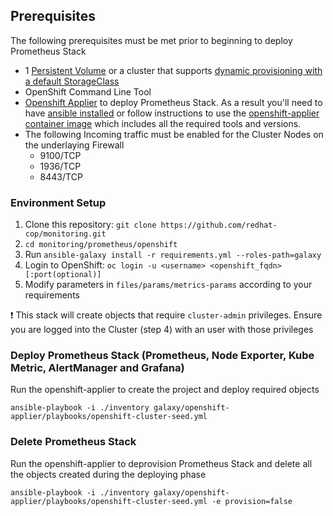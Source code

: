 ## Prerequisites

The following prerequisites must be met prior to beginning to deploy Prometheus Stack

* 1 [Persistent Volume](https://docs.openshift.com/container-platform/3.11/architecture/additional_concepts/storage.html) or a cluster that supports [dynamic provisioning with a default StorageClass](https://docs.openshift.com/container-platform/3.11/install_config/storage_examples/storage_classes_dynamic_provisioning.html)
* OpenShift Command Line Tool
* [Openshift Applier](https://github.com/redhat-cop/openshift-applier/) to deploy Prometheus Stack. As a result you'll need to have [ansible installed](http://docs.ansible.com/ansible/latest/intro_installation.html) or follow instructions to use the [openshift-applier container image](https://github.com/redhat-cop/openshift-applier#openshift-applier-container-image) which includes all the required tools and versions.
* The following Incoming traffic must be enabled for the Cluster Nodes on the underlaying Firewall
    * 9100/TCP
    * 1936/TCP
    * 8443/TCP


### Environment Setup

1. Clone this repository: `git clone https://github.com/redhat-cop/monitoring.git`
2. `cd monitoring/prometheus/openshift`
3. Run `ansible-galaxy install -r requirements.yml --roles-path=galaxy`
4. Login to OpenShift: `oc login -u <username> <openshift_fqdn>[:port(optional)]`
5. Modify parameters in `files/params/metrics-params` according to your requirements

:heavy_exclamation_mark: This stack will create objects that require `cluster-admin` privileges. Ensure you are logged into the Cluster (step 4) with an user with those privileges

### Deploy Prometheus Stack (Prometheus, Node Exporter, Kube Metric, AlertManager and Grafana)

Run the openshift-applier to create the project and deploy required objects
```
ansible-playbook -i ./inventory galaxy/openshift-applier/playbooks/openshift-cluster-seed.yml
```

### Delete Prometheus Stack

Run the openshift-applier to deprovision Prometheus Stack and delete all the objects created during the deploying phase
```
ansible-playbook -i ./inventory galaxy/openshift-applier/playbooks/openshift-cluster-seed.yml -e provision=false
